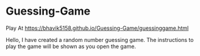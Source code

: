 # Guessing-Game

Play At https://bhavik5158.github.io/Guessing-Game/guessinggame.html

Hello, I have created a random number guessing game. The instructions to play the game will be shown as you open the game.
